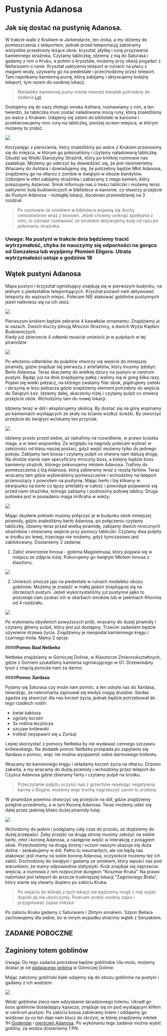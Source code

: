 # Pustynia Adanosa

## Jak się dostać na pustynię Adanosa.

W trakcie walki z Krukiem w Jarkendarze, ten znika, a my idziemy do pomieszczenia z teleportem, jednak przed teleportacją zabieramy wszystkie przedmioty leżące obok: kryształ, płytkę i runę przyzwania kamiennego strażnika. Czytamy tabliczkę, idziemy z nią do Saturasa i gadamy z nim o Kruku, a potem o krysztale, możemy przy okazji pogadać z Nefariusem o runie. Kryształ uaktywnia teleport w ruinach na placu z magami wody, używamy go na piedestale i przechodzimy przez teleport. Tam napotkamy kamienną pumę, którą zabijamy i aktywujemy kolejny teleport, tym razem do osobnej lokacji.
> Niedaleko kamiennej pumy rośnie również kwiatek potrzebny do zadania [Loi](sekcje/zadania/rozdzial_i?id=nieziemskie-sny).

Dostajemy się do oazy złotego smoka Ashtara, rozmawiamy z nim, a ten twierdzi, że tabliczka musi zostać naładowana mocą runy, którą znaleźliśmy po walce z Krukiem. Udajemy się zatem do biblioteki w kanionie i przekierowujemy moc runy na tabliczkę, poniżej screen miejsca, w którym możemy to zrobić.

[![](https://steamuserimages-a.akamaihd.net/ugc/969852954270888650/F5C5876E037FB335528C9AE4A801F04186252A41/)](https://steamuserimages-a.akamaihd.net/ugc/969852954270888650/F5C5876E037FB335528C9AE4A801F04186252A41/)  

Korzystając z pierścienia, który znaleźliśmy po walce z Krukiem przenosimy się do miejsca, w którym go pokonaliśmy i czytamy naładowaną tabliczkę. Obudzi się Wielki Starożytny Strażnik, który po krótkiej rozmowie nas zaatakuje. Możemy go uderzyć by dowiedzieć się, że jest nieśmiertelny. Wracamy do Ashtara i dowiadujemy się, że potrzebny będzie Młot Adanosa, znajdziemy go na ołtarzu z zombie w świątyni w obozie bandytów. Uzbrojeni w młot zabijamy strażnika i zabieramy z niego kamień, który pokazujemy Astarowi. Smok informuje nas o treści tabliczki i możemy teraz uaktywnić kulę budowniczych w bibliotece w kanionie, co otworzy przejście do Pustyni Adanosa - rozległej lokacji, docelowo przewidzianej na 3 rozdział.
> Po rozmowie ze smokiem w bibliotece pojawią się duchy ceniostwórów wraz z bossem. Jeżeli chcemy uniknąć spotkania z nimi, to zamiast rozmawiać ze smokiem aktywujemy kulę od razu po pokonaniu strażnika. 

### Uwaga: Na pustyni w trakcie dnia będziemy tracić wytrzymałość, chyba że nauczymy się odporności na gorąco od Gonzalesa lub wypijemy Płomień Eligora. Utrata wytrzymałości ustaje o godzinie 18

## Wątek pustyni Adanosa

Mapa pustyni i krzyształ ogniskujący znajdują się w pierwszym budynku, na jednym z piedestałów teleportujących. Kryształ pozwoli nam aktywować teleporty do ważnych miejsc. Polecam NIE atakować goblinów pustynnych jeżeli natkniesz się na ich obóz.

[![](https://steamuserimages-a.akamaihd.net/ugc/1824514739931038201/618699BC69992A839CC0FDC1BBD81224B0CD33DF/)](https://steamuserimages-a.akamaihd.net/ugc/1824514739931038201/618699BC69992A839CC0FDC1BBD81224B0CD33DF/)  

Pierwszym krokiem będzie zebranie 4 kawałków ornamentu. Znajdziemy je w oazach. Dwóch kluczy pilnują Mroczni Strażnicy, a dwóch Wyżsi Kapłani Budowniczych.  
Kiedy już zbierzecie 4 odłamki musicie umieścić je w pulpitach w tej piramidzie

[![](https://steamuserimages-a.akamaihd.net/ugc/969852954269962988/FBBD6E4057E5D63400F4B88D39F0945FFAE6C07E/)](https://steamuserimages-a.akamaihd.net/ugc/969852954269962988/FBBD6E4057E5D63400F4B88D39F0945FFAE6C07E/) 

Po włożeniu odłamków do pulpitów otworzy się wejście do mniejszej piramidy, gdzie znajduje się pierwszy z artefaktów, który musimy zdobyć: Berło Adanosa. Teraz skaczemy do wielkiej dziury na pustyni w centrum pustyni. Będąc już na dnie znajdujemy pałkę i walimy nią w gong kilka razy. Pojawi się wielki pełzacz, na którego zwalamy filar obok, plądrujemy zwłoki i skrzynię w leżu pełzacza gdzie znajdziemy element potrzebny do wejścia do Świątyni Łez. Idziemy dalej, skaczemy niżej i czytamy pulpit co otwiera przejście obok. Wchodzimy tam do nowej lokacji.

Idziemy teraz w dół i eksplorujemy okolicę. By dostać się na górę wspinamy po kamieniach wystających ze skały na ścianie wzdłuż ścieżki. By otworzyć przejście do świątyni wciskamy ten przycisk:

[![](https://steamuserimages-a.akamaihd.net/ugc/969852954270081211/EE169733492EA5F990F043B98B559E9F644292F9/)](https://steamuserimages-a.akamaihd.net/ugc/969852954270081211/EE169733492EA5F990F043B98B559E9F644292F9/)

Idziemy prosto przed siebie, aż natrafimy na rozwidlenie, w prawo ścieżka maga, a w lewo wojownika. Ze względu na nagrody polecam wybrać w zależności od klasy naszej postaci, gdyż wejść możemy tylko do jednego pokoju. Zabijamy tam bossa i czytamy pulpit co otwiera nam dalszą drogę. Na drodze stanie nam specyficzny mroczny boss, a kolejny będzie boss kamienny strażnik, którego pokonujemy młotem Adanosa. Trafimy do pomieszczenia z łzą Adanosa, którą zabieramy wraz z resztą fantów. Teraz wracamy tam gdzie wybieraliśmy pomieszczenie i wchodzimy na teleport przenoszący z powrotem na pustynię. Mając berło i łzę klikamy w ekwipunku na berło co łączy artefakty w całość i powoduje pojawienie się przed nami strażnika, którego zabijamy i podnosimy połowę tablicy. Druga połówka jest w posiadaniu maga Im’Araha w wieży:

[![](https://steamuserimages-a.akamaihd.net/ugc/969852954270905887/6B42FF559B6B8A90AF1A65DD9DFCE41052EFB253/)](https://steamuserimages-a.akamaihd.net/ugc/969852954270905887/6B42FF559B6B8A90AF1A65DD9DFCE41052EFB253/)  

Mając obydwie połówki musimy połączyć je w budynku obok mniejszej piramidy, gdzie znaleźliśmy berło Adanosa, po połączeniu czytamy tabliczkę. Idziemy teraz przed wielką piramidę, zabijamy dwóch mrocznych strażników i otwieramy wejście przy pomocy tabliczki. Czytamy dwa pulpity w środku po lewej, trzeciego nie możemy, gdyż tymczasowo jest zablokowany. Dostaniemy 2 zadania:

1. Zabić stworzenie Innosa - golema Magolemusa, który pojawia się w miejscu ze zdjęcia niżej. Pokonujemy go świętym Młotem Innosa z klasztoru.

[![](https://steamuserimages-a.akamaihd.net/ugc/969852954270940452/BEEE34AE829A6DF810878C57795999FF00B3DA1E/)](https://steamuserimages-a.akamaihd.net/ugc/969852954270940452/BEEE34AE829A6DF810878C57795999FF00B3DA1E/)  

2. Umieścić smocze jajo na piedestale w ruinach niedaleko obozu goblinów. Możemy je znaleźć w małej jaskini znajdującej się na obrzeżach pustyni. Jeżeli wykorzystaliśmy już pustynne jajko to pozostaje nam szukać ich w skarbach smoków lub w jaskiniach Khorinis od 4 rozdziału.

[![](https://steamuserimages-a.akamaihd.net/ugc/969852954270267470/0820A651A4676C33FD6117CAA9B3B7D118CE3637/)](https://steamuserimages-a.akamaihd.net/ugc/969852954270267470/0820A651A4676C33FD6117CAA9B3B7D118CE3637/)  

Po wykonaniu obydwóch powyższych prób, wracamy do dużej piramidy i czytamy główny pulpit, który jest już dostępny. Trzecim zadaniem będzie ożywienie drzewa życia. Znajdziemy je nieopodal kamiennego kręgu i czarnego trolla.
Mamy 2 opcje:

<!-- tabs:start -->

####__Pomoc Baal Netbeka__

Netbeka znajdziemy w Górniczej Dolinie, w Klasztorze Zmiennokształtnych, gdzie z Gornem szukaliśmy kamienia ogniskującego w G1. Drzewolubny łysol z chęcią pomoże nam za darmo.

####__Pomoc Xardasa__

Pytamy się Saturasa czy może nam pomóc, a ten odsyła nas do Xardasa, twierdząc, że nekromanta zajmował się kiedyś magią druidów. Xardas zgadza się stworzyć dla nas korzeń życia, jednak będzie potrzebował do tego rzadkich roślin:
- kwiat kaktusa
- ognisty korzeń
- 3x roślina lecznicza
- szczaw królewski
- trollest (wyspawni się u Zurisa)

Lepiej skorzystać z pomocy Netbeka by nie wydawać cennego szczawiu królewskiego. Na dodatek pomoc Netbeka przepada po zapytaniu się Xardasa o pomoc, więc nie można wyspawnić sobie darmowego trollestu.

<!-- tabs:end -->

Wracamy do kamiennego kręgu i składamy korzeń życia na ołtarzu. Drzewo zakwita, a my wracamy do dużej piramidy i wchodzimy przez teleport do Czyśca Adanosa gdzie zbieramy fanty i czytamy pulpit na środku.
> Przeczytanie pulpitu oczyści nas z grzechów resetując negatywną karmę u Bogów, możemy więc trochę nagrzeszyć zanim to zrobimy.

W piramidzie powinno otworzyć się przejście na dół, gdzie znajdziemy potężne przedmioty, a w tym Koronę Adanosa. Teraz możemy udać się dalej przez jaskinię blisko dużej piramidy tutaj:

[![](https://steamuserimages-a.akamaihd.net/ugc/969852954271105486/0FDE347A3B53E94CE18A5AECC696C11C86E18F10/)](https://steamuserimages-a.akamaihd.net/ugc/969852954271105486/0FDE347A3B53E94CE18A5AECC696C11C86E18F10/)

Wchodzimy do jaskini i podążamy cały czas do przodu, aż dojdziemy do dużej przepaści. Żeby przejść na drugą stronę musimy założyć na siebie berło, młot i koronę Adanosa, a następnie wejść w interakcję z posągiem obok. Przechodzimy na drugą stronę i oczom naszym ukazuje się duża dolina - zeskakujemy w dół. Pełno tu nieumarłych, ale nie będą nas atakować jeśli mamy na sobie koronę Adanosa, oczywiście możemy też ich zabić. Dochodzimy do świątyni i gadamy ze smokiem, który wpuści nas pod warunkiem, że mamy odpowiednie statystyki. Kruk znajduje się naprzeciw wejścia, a rozmowa z nim rozpocznie dungeon “Koszmar Kruka”. Na prawo natomiast jest teleport do jeszcze trudniejszej lokacji “Zaginionego Brata”, który stanie się otwarty dopiero po zabiciu Kruka. 
> Po wejściu do którejś z tych lokacji nie będziemy mogli z niej wyjść dopóki jej nie ukończymy. Polecam zrobić osobny zapis i przygotować zapas mikstur

Po zabiciu Kruka gadamy z Saturasem i Złotym smokiem. Szpon Beliara zachowujemy dla siebie, bo w innym wypadku stracimy wątek z Senyakiem.

## ZADANIE POBOCZNE

## Zaginiony totem goblinów

Uwaga: Do tego zadania potrzebne będzie goblińskie Ulu-mulu, możemy dostać je od [gadającego goblina](sekcje/zadania/rozdzial_ii?id=dziwne-stworzenie) w Górniczej Dolinie.

Mając założony gobliński kijek udajemy się do obozu goblinów na pustyni i gadamy z ich wodzem:

[![](https://steamuserimages-a.akamaihd.net/ugc/969852954274103078/DAA43423153BD5242F1219AFD28DEE5613CB8053/)](https://steamuserimages-a.akamaihd.net/ugc/969852954274103078/DAA43423153BD5242F1219AFD28DEE5613CB8053/)  

Wódz goblinów zleca nam odzyskanie skradzionego totemu. Ukradł go boss goblinów dosiadający kąsacza, znajduje się on pod wystającym klifem w centrum pustyni. Po zabiciu bossa zabieramy totem i oddajemy go wodzowi za co ten daje nam klucz do skrzyni, w której znajdziemy młotek 1H [Godendar](https://docs.google.com/spreadsheets/d/16CPrngIhKSiwGtmHGXCJE5o_w-4k_s_nNq7H7wzVwos/edit?gid=1118678332#gid=1118678332&range=A71:P71) i [pierścień Adanosa](https://docs.google.com/spreadsheets/d/16CPrngIhKSiwGtmHGXCJE5o_w-4k_s_nNq7H7wzVwos/edit?gid=516905758#gid=516905758&range=G119:I125). Po wykonaniu tego zadania można wybić gobliny, za wodza dostaniemy 1 PN.
